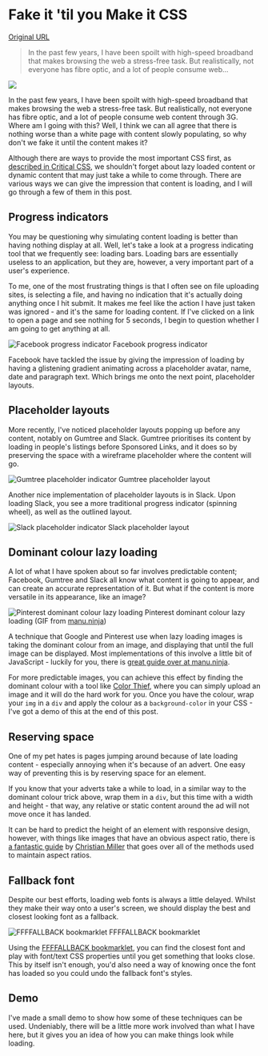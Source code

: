 # Fake it 'til you Make it CSS

[Original URL](https://kyusuf.com/post/fake-it-til-you-make-it-css)

> In the past few years, I have been spoilt with high-speed broadband that makes browsing the web a stress-free task. But realistically, not everyone has fibre optic, and a lot of people consume web...

![](https://kyusuf.com/assets/images/content/fake-it/thumb.png)

In the past few years, I have been spoilt with high-speed broadband that makes browsing the web a stress-free task. But realistically, not everyone has fibre optic, and a lot of people consume web content through 3G. Where am I going with this? Well, I think we can all agree that there is nothing worse than a white page with content slowly populating, so why don't we fake it until the content makes it?

Although there are ways to provide the most important CSS first, as [described in Critical CSS](https://www.smashingmagazine.com/2015/08/understanding-critical-css/), we shouldn't forget about lazy loaded content or dynamic content that may just take a while to come through. There are various ways we can give the impression that content is loading, and I will go through a few of them in this post.

## Progress indicators

You may be questioning why simulating content loading is better than having nothing display at all. Well, let's take a look at a progress indicating tool that we frequently see: loading bars. Loading bars are essentially useless to an application, but they are, however, a very important part of a user's experience.

To me, one of the most frustrating things is that I often see on file uploading sites, is selecting a file, and having no indication that it's actually doing anything once I hit submit. It makes me feel like the action I have just taken was ignored - and it's the same for loading content. If I've clicked on a link to open a page and see nothing for 5 seconds, I begin to question whether I am going to get anything at all.

![Facebook progress indicator](https://kyusuf.com/assets/images/content/fake-it/facebook.gif) Facebook progress indicator

Facebook have tackled the issue by giving the impression of loading by having a glistening gradient animating across a placeholder avatar, name, date and paragraph text. Which brings me onto the next point, placeholder layouts.

## Placeholder layouts

More recently, I've noticed placeholder layouts popping up before any content, notably on Gumtree and Slack. Gumtree prioritises its content by loading in people's listings before Sponsored Links, and it does so by preserving the space with a wireframe placeholder where the content will go.

![Gumtree placeholder indicator](https://kyusuf.com/assets/images/content/fake-it/gumtree.gif) Gumtree placeholder layout

Another nice implementation of placeholder layouts is in Slack. Upon loading Slack, you see a more traditional progress indicator (spinning wheel), as well as the outlined layout.

![Slack placeholder indicator](https://kyusuf.com/assets/images/content/fake-it/slack.jpg) Slack placeholder layout

## Dominant colour lazy loading

A lot of what I have spoken about so far involves predictable content; Facebook, Gumtree and Slack all know what content is going to appear, and can create an accurate representation of it. But what if the content is more versatile in its appearance, like an image?

![Pinterest dominant colour lazy loading](https://kyusuf.com/assets/images/content/fake-it/pinterest.gif) Pinterest dominant colour lazy loading (GIF from [manu.ninja](https://manu.ninja/dominant-colors-for-lazy-loading-images))

A technique that Google and Pinterest use when lazy loading images is taking the dominant colour from an image, and displaying that until the full image can be displayed. Most implementations of this involve a little bit of JavaScript - luckily for you, there is [great guide over at manu.ninja](https://manu.ninja/dominant-colors-for-lazy-loading-images).

For more predictable images, you can achieve this effect by finding the dominant colour with a tool like [Color Thief](http://lokeshdhakar.com/projects/color-thief/), where you can simply upload an image and it will do the hard work for you. Once you have the colour, wrap your `img` in a `div` and apply the colour as a `background-color` in your CSS - I've got a demo of this at the end of this post.

## Reserving space

One of my pet hates is pages jumping around because of late loading content - especially annoying when it's because of an advert. One easy way of preventing this is by reserving space for an element.

If you know that your adverts take a while to load, in a similar way to the dominant colour trick above, wrap them in a `div`, but this time with a width and height - that way, any relative or static content around the ad will not move once it has landed.

It can be hard to predict the height of an element with responsive design, however, with things like images that have an obvious aspect ratio, there is [a fantastic guide](http://xtianmiller.com/notes/maintaining-ratio-of-elements-all-the-methods/) by [Christian Miller](https://twitter.com/xtianmiller) that goes over all of the methods used to maintain aspect ratios.

## Fallback font

Despite our best efforts, loading web fonts is always a little delayed. Whilst they make their way onto a user's screen, we should display the best and closest looking font as a fallback.

![FFFFALLBACK bookmarklet](https://kyusuf.com/assets/images/content/fake-it/fallback.gif) FFFFALLBACK bookmarklet

Using the [FFFFALLBACK bookmarklet](http://ffffallback.com/), you can find the closest font and play with font/text CSS properties until you get something that looks close. This by itself isn't enough, you'd also need a way of knowing once the font has loaded so you could undo the fallback font's styles.

## Demo

I've made a small demo to show how some of these techniques can be used. Undeniably, there will be a little more work involved than what I have here, but it gives you an idea of how you can make things look while loading.
